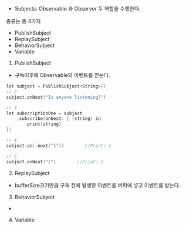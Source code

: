 - Subjects: Observable 과 Observer 두 역할을 수행한다.

종류는 총 4가지
- PublishSubject
- ReplaySubject
- BehaviorSubject
- Variable

1. PublishSubject
- 구독이후에 Observable의 이벤트를 받는다.

```c
let subject = PublishSubject<String>()
// 2
subject.onNext("Is anyone listening?")

// 3
let subscriptionOne = subject
    .subscribe(onNext: { (string) in
        print(string)
})

// 4
subject.on(.next("1"))        //Print: 1

// 5
subject.onNext("2")        //Print: 2

```
2. ReplaySubject
- bufferSize크기만큼 구독 전에 발생한 이벤트를 버퍼에 넣고 이벤트를 받는다.

3. BehaviorSubject
- 

4. Variable
